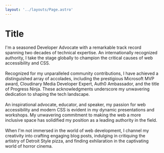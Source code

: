 ```yaml
---
layout: '../layouts/Page.astro'
---
```


# Title 

I'm a seasoned Developer Advocate with a remarkable track record
spanning two decades of technical expertise. An internationally recognized
authority, I take the stage globally to champion the critical causes of web
accessibility and CSS.
<br />
<br />
Recognized for my unparalleled community contributions, I have achieved a
distinguished array of accolades, including the prestigious Microsoft MVP award,
Cloudinary Media Developer Expert, Auth0 Ambassador, and the title of Progress
Ninja. These acknowledgments underscore my unwavering dedication to shaping the
tech landscape.
<br />
<br />
An inspirational advocate, educator, and speaker, my passion for web
accessibility and modern CSS is evident in my dynamic presentations and
workshops. My unwavering commitment to making the web a more inclusive space has
solidified my position as a leading authority in the field.
<br />
<br />
When I'm not immersed in the world of web development, I channel my creativity
into crafting engaging blog posts, indulging in critiquing the artistry of
Detroit Style pizza, and finding exhilaration in the captivating world of horror
cinema.

